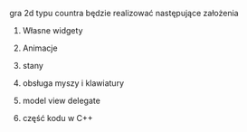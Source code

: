 gra 2d typu countra 
będzie realizować następujące założenia 
1. Własne widgety

2. Animacje

3. stany

4. obsługa myszy i klawiatury

5. model view delegate

6. część kodu w C++
